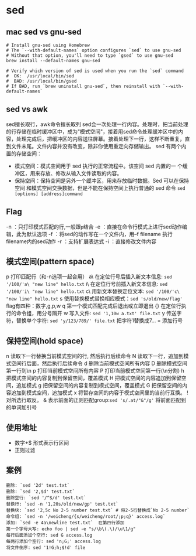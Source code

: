 # sed
## mac sed vs gnu-sed
```
# Install gnu-sed using Homebrew
# The `--with-default-names` option configures `sed` to use gnu-sed
# Without that option, you'll need to type `gsed` to use gnu-sed
brew install --default-names gnu-sed 

# Verify which version of sed is used when you run the `sed` command
#  OK:  /usr/local/bin/sed
#  BAD: /usr/local/bin/gsed 
# If BAD, run `brew uninstall gnu-sed`, then reinstall with `--with-default-names`
```
## sed vs awk
sed擅长取行，awk命令擅长取列
sed会一次处理一行内容。处理时，把当前处理的行存储在临时缓冲区中，成为"模式空间"，接着用sed命令处理缓冲区中的内容，处理完成后，把缓冲区的内容送往屏幕。接着处理下一行，这样不断重复，直到文件末尾。文件内容并没有改变，除非你使用重定向存储输出。
sed 有两个内置的存储空间：
- 模式空间：模式空间用于 sed 执行的正常流程中。该空间 sed 内置的一
个缓冲区，用来存放、修改从输入文件读取的内容。
- 保持空间：保持空间是另外一个缓冲区，用来存放临时数据。Sed 可以在保持空间
和模式空间交换数据，但是不能在保持空间上执行普通的 sed 命令
`sed [options] [address]command`
## Flag
-n ：只打印模式匹配的行,一般跟`p`结合
-e ：直接在命令行模式上进行sed动作编辑，此为默认选项
-f ：将sed的动作写在一个文件内，用–f filename 执行filename内的sed动作
-r ：支持扩展表达式
-i ：直接修改文件内容
## 模式空间(pattern space)
p 打印匹配行（和-n选项一起合用）
a\ 在定位行号后插入新文本信息: `sed '/100/'a\ "new line" hello.txt`
i\ 在定位行号前插入新文本信息: `sed '/100/'i\ "new line" hello.txt`
c\ 用新文本替换定位文本: `sed '/100/'c\ "new line" hello.txt`
s 使用替换模式替换相应模式：`sed 's/old/new/flag'` flag有四种：数字,g,p,w
q 第一个模式匹配完成后退出或立即退出
{} 在定位行执行的命令组，用分号隔开
w  写入文件: `sed '1,10w a.txt' file.txt`
y 传送字符，替换单个字符: `sed 'y/123/789/' file.txt` 把字符1替换成7...
= 添加行号
## 保持空间(hold space)
n 读取下一行替换当前模式空间的行, 然后执行后续命令
N 读取下一行，追加到模式空间行后面，然后执行后续命令
d 删除当前模式空间所有内容
D 删除模式空间第一行到\n
p 打印当前模式空间所有内容
P 打印当前模式空间第一行(\n分割)
h 把模式空间的内容复制到保留空间，覆盖模式
H 把模式空间的内容追加到保留空间，追加模式
g 把保留空间的内容复制到模式空间，覆盖模式
G 把保留空间的内容追加到模式空间，追加模式
x 将暂存空间的内容于模式空间里的当前行互换。
! 对所选行取反。
& 表示前面的正则匹配group:`sed 's/.at/"&"/g'`  将前面匹配到的单词加引号
## 使用地址
- 数字+$ 形式表示行区间
- 正则过滤
## 案例
```
删除: `sed '2d' test.txt`
删除: `sed '2,$d' test.txt`
删除空行: `sed '/^$/d' test.txt`
替换行: `sed -n '1,20s/old/new/gp' test.txt`
替换块: `sed '2,5c No 2-5 number test.txt` # 将2-5行替换成`No 2-5 number`
命令组: `sed -n '/weicheng/{s/weicheng/root/;p;q}' access.log`
添加: `sed -e 4a\newline test.txt`  在第四行添加
第一个字母大写: echo foo | sed -e "s/\b\(.\)/\u\1/g"
每行后面添加个空行: sed G access.log
每两行添加个空行: sed 'n;G;' access.log 
将文件倒序: sed '1!G;h;$!d' file
```